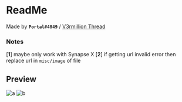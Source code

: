 # ReadMe
Made by **`Portal#4849`** / [V3rmillion Thread](https://v3rmillion.net/showthread.php?tid=1201591)

### Notes
[**1**] maybe only work with Synapse X
[**2**] if getting url invalid error then replace url in `misc/image` of file
## Preview
![a](https://cdn.discordapp.com/attachments/1036330282707595395/1074514137335468122/image.png)
![b](https://cdn.discordapp.com/attachments/1036330282707595395/1074514137608093726/image.png)
